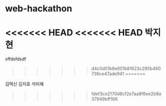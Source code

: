 # web-hackathon
<<<<<<< HEAD
<<<<<<< HEAD
박지현
=======

sffdsfdsdf
>>>>>>> d4c0d01b8e601b81623c295b460736ce47ade941
=======

김택신
김지효
석미혜
>>>>>>> fdef3ce2170d8cf2e7aa8f6ee2b8a37949bff166
